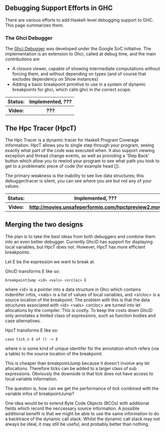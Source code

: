 ## Debugging Support Efforts in GHC


There are various efforts to add Haskell-level debugging support to GHC. This page
summarizes them.

### The Ghci Debugger


The [Ghci Debugger](ghci-debugger) was developed under the Google SoC initiative. The implementation is an extension to Ghci, called at debug time, and the main contributions are

- A closure viewer, capable of showing intermediate computations without forcing them, and without depending on types (and of course that excludes dependency on Show instances)
- Adding a basic breakpoint primitive to use in a system of dynamic breakpoints for ghci, which calls ghci in the correct scope.

<table><tr><th> Status: </th>
<th> Implemented, ??? 
</th></tr>
<tr><th> Video: </th>
<th> ??? 
</th></tr></table>

## The Hpc Tracer (HpcT)


The Hpc Tracer is a dynamic tracer for Haskell Program Coverage information. HpcT allows you to single step
through your program, seeing exactly what part of the code was executed when. It also support viewing exception and thread change events, as well as providing a 'Step Back' button which allow you to rewind your program to see what path you took to get to a problematic piece of code (for example head \[\]).


The primary weakness is the inability to see live data structures; this debugger/tracer is silent, you can see where you are but not any of your values.

<table><tr><th> Status: </th>
<th> Implemented, ??? 
</th></tr>
<tr><th> Video: </th>
<th> <a href="http://movies.unsafeperformio.com/hpctpreview2.mov"> http://movies.unsafeperformio.com/hpctpreview2.mov</a> 
</th></tr></table>


## Merging the two designs


The plan is to take the best ideas from both debuggers and combine them into an even better debugger. Currently GhciD has support for displaying local variables, but HpcT does not. However, HpcT has more efficient breakpoints.


Let E be the expression we want to break at.


GhciD transforms E like so:

```wiki
breakpointJump <id> <vals> <srcloc> E 
```


where \<id\> is a pointer into a data structure in Ghci which contains indentifer infos, \<vals\> is a list of values of local variables, and \<srcloc\> is a source location of the breakpoint. The problem with this is that the data structures associated with \<id\> \<vals\> \<srcloc\> are turned into let allocations by the compiler. This is costly. To keep the costs down GhciD only annotates a limited class of expressions, such as function bodies and case alternatives. 


HpcT transforms E like so:

```wiki
case tick_n E of () -> E
```


where n is some kind of unique identifer for the annotation which refers (via a table) to the source location of the breakpoint. 


This is cheaper than breakpointJump because it doesn't involve any let allocations. Therefore ticks can be added to a larger class of sub expressions. Obviously the downside is that tick does not have access to local variable information.


The question is, how can we get the performance of tick combined with the variable infos of breakpointJump?


One idea would be to extend Byte Code Objects (BCOs) with additional fields which record the neccessary source information. A possible additional benefit is that we might be able to use the same information to do a backtrace of the dynamic call stack. Whilst the dynamic call stack may not always be ideal, it may still be useful, and probably better than nothing.
